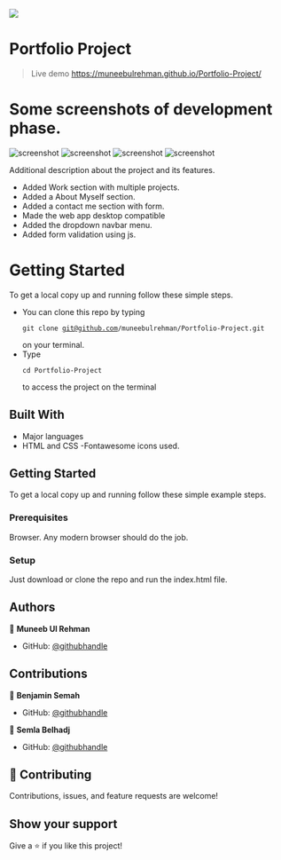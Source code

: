 ![](https://img.shields.io/badge/Microverse-blueviolet)

# Portfolio Project

>Live demo
https://muneebulrehman.github.io/Portfolio-Project/

# Some screenshots of development phase.

![screenshot](./screenshot.png)
![screenshot](./screenshot2.png)
![screenshot](./screenshot3.png)
![screenshot](./screenshot4.png)

Additional description about the project and its features.
- Added Work section with multiple projects.
- Added a About Myself section.
- Added a contact me section with form.
- Made the web app desktop compatible
- Added the dropdown navbar menu.
- Added form validation using js.

# Getting Started

To get a local copy up and running follow these simple steps.
- You can clone this repo by typing <pre><code>git clone git@github.com/muneebulrehman/Portfolio-Project.git</code></pre> on your terminal.
- Type <pre><code>cd Portfolio-Project</code></pre> to access the project on the terminal

## Built With

- Major languages
- HTML and CSS
-Fontawesome icons used.

## Getting Started

To get a local copy up and running follow these simple example steps.

### Prerequisites
Browser. Any modern browser should do the job.

### Setup
Just download or clone the repo and run the index.html file.


## Authors

👤 **Muneeb Ul Rehman**

- GitHub: [@githubhandle](https://github.com/muneebulrehman)

## Contributions
👤 **Benjamin Semah**

- GitHub: [@githubhandle](https://github.com/BenjaminSemah)

👤 **Semla Belhadj**
- GitHub: [@githubhandle](https://github.com/selma-belhadj)

## 🤝 Contributing

Contributions, issues, and feature requests are welcome!

## Show your support

Give a ⭐️ if you like this project!
